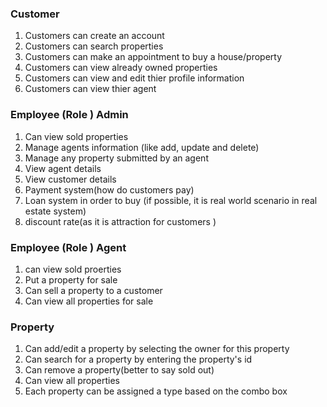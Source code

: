   
### Customer   
  
1. Customers can create an account  
2. Customers can search properties
3. Customers can make an appointment to buy a house/property
4. Customers can view already owned properties
5. Customers can view and edit thier profile information
6. Customers can view thier agent

  
### Employee (Role ) Admin  
  
1. Can view sold properties  
2. Manage agents information (like add, update and delete)
3. Manage any property submitted by an agent  
4. View agent details   
5. View customer details 
6. Payment system(how do customers pay)
7. Loan system in order to buy (if possible, it is real world scenario in real estate system)
8. discount rate(as it is attraction for customers )
  
### Employee (Role ) Agent  
  
1. can view sold proerties  
2. Put a property for sale  
3. Can sell a property to a customer 
4. Can view all properties for sale
  
### Property  
  
1.  Can add/edit a property by selecting the owner for this property
2.  Can search for a property by entering the property's id
3.  Can remove a property(better to say sold out)
4.  Can view all properties
5.  Each property can be assigned a type based on the combo box
